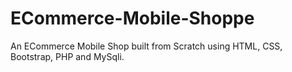 # ECommerce-Mobile-Shoppe
An ECommerce Mobile Shop built from Scratch using HTML, CSS, Bootstrap, PHP and MySqli.
